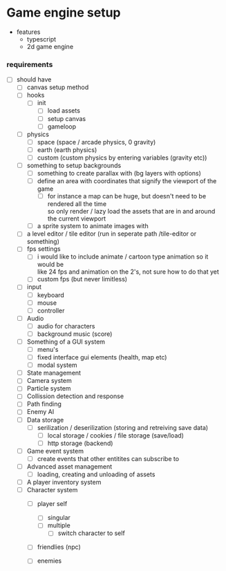 # Game engine setup

- features
  - typescript
  - 2d game engine

### requirements
-[ ] should have  
  -[ ] canvas setup method  
  -[ ] hooks  
    -[ ] init   
      -[ ] load assets  
      -[ ] setup canvas  
      -[ ] gameloop  
  -[ ] physics  
    -[ ] space (space / arcade physics, 0 gravity)  
    -[ ] earth (earth physics)  
    -[ ] custom (custom physics by entering variables (gravity etc))  
  -[ ] something to setup backgrounds  
    -[ ] something to create parallax with (bg layers with options)  
    -[ ] define an area with coordinates that signify the viewport of the game  
      -[ ] for instance a map can be huge, but doesn't need to be rendered all the time  
        so only render / lazy load the assets that are in and around the current viewport  
    -[ ] a sprite system to animate images with  
  -[ ] a level editor / tile editor (run in seperate path /tile-editor or something)  
  -[ ] fps settings  
    -[ ] i would like to include animate / cartoon type animation so it would be   
      like 24 fps and animation on the 2's, not sure how to do that yet  
    -[ ] custom fps (but never limitless)  
  -[ ] input  
    -[ ] keyboard  
    -[ ] mouse  
    -[ ] controller  
  -[ ] Audio  
    -[ ] audio for characters  
    -[ ] background music (score)  
  -[ ] Something of a GUI system   
    -[ ] menu's  
    -[ ] fixed interface gui elements (health, map etc)  
    -[ ] modal system  
  -[ ] State management  
  -[ ] Camera system  
  -[ ] Particle system  
  -[ ] Collission detection and response  
  -[ ] Path finding   
  -[ ] Enemy AI  
  -[ ] Data storage  
    -[ ] serilization / deserilization (storing and retreiving save data)  
      -[ ] local storage / cookies / file storage (save/load)  
      -[ ] http storage (backend)  
  -[ ] Game event system  
    -[ ] create events that other entitites can subscribe to  
  -[ ] Advanced asset management  
    -[ ] loading, creating and unloading of assets  
  -[ ] A player inventory system  
  -[ ] Character system  
    -[ ] player self  
      -[ ] singular  
      -[ ] multiple  
        -[ ] switch character to self  
    -[ ] friendlies (npc)  
    -[ ] enemies  
  
